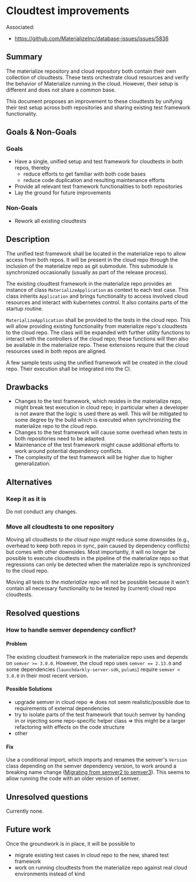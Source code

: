 # Cloudtest improvements

Associated:
* https://github.com/MaterializeInc/database-issues/issues/5836

## Summary

The materialize repository and cloud repository both contain their own collection of cloudtests. These tests orchestrate
cloud resources and verify the behavior of Materialize running in the cloud. However, their setup is different and does
not share a common base.

This document proposes an improvement to these cloudtests by unifying their test setup across both repositories and
sharing existing test framework functionality.

## Goals & Non-Goals

### Goals
* Have a single, unified setup and test framework for cloudtests in both repos, thereby
  * reduce efforts to get familiar with both code bases
  * reduce code duplication and resulting maintenance efforts
* Provide all relevant test framework functionalities to both repositories
* Lay the ground for future improvements

### Non-Goals
* Rework all existing cloudtests

## Description

The unified test framework shall be located in the materialize repo to allow access from both repos. It will be present
in the cloud repo through the inclusion of the materialize repo as git submodule. This submodule is synchronized
occasionally (usually as part of the release process).

The existing cloudtest framework in the materialize repo provides an instance of class `MaterializeApplication` as
context to each test case. This class inherits `Application` and brings functionality to access involved cloud
resources and interact with kubernetes control. It also contains parts of the startup routine.

`MaterializeApplication` shall be provided to the tests in the cloud repo. This will allow providing existing
functionality from materialize repo's cloudtests to the cloud repo. The class will be expanded with further utility
functions to interact with the controllers of the cloud repo; these functions will then also be available in the
materialize repo. These extensions require that the cloud resources used in both repos are aligned.

A few sample tests using the unified framework will be created in the cloud repo. Their execution shall be integrated
into the CI.

## Drawbacks

* Changes to the test framework, which resides in the materialize repo, might break test execution in cloud repo; in
particular when a developer is not aware that the logic is used there as well. This will be mitigated to some degree
by the build which is executed when synchronizing the materialize repo to the cloud repo.
* Changes to the test framework will cause some overhead when tests in both repositories need to be adapted.
* Maintenance of the test framework might cause additional efforts to work around potential dependency conflicts.
* The complexity of the test framework will be higher due to higher generalization.

## Alternatives

### Keep it as it is

Do not conduct any changes.

### Move all cloudtests to one repository

Moving all cloudtests *to the cloud repo* might reduce some downsides (e.g., overhead to keep both repos in sync,
pain caused by dependency conflicts) but comes with other downsides. Most importantly, it will no longer be possible to
execute cloudtests in the pipeline of the materialize repo so that regressions can only be detected when the materialize
repo is synchronized to the cloud repo.

Moving all tests *to the materialize repo* will not be possible because it won't contain all necessary functionality to
be tested by (current) cloud repo cloudtests.

## Resolved questions

### How to handle semver dependency conflict?

#### Problem
The existing cloudtest framework in the materialize repo uses and depends on `semver >= 3.0.0`. However, the cloud repo
uses `semver == 2.13.0` and some dependencies (`launchdarkly-server-sdk`, `pulumi`) require `semver < 3.0.0` in their
most recent version.

#### Possible Solutions

* upgrade semver in cloud repo => does not seem realistic/possible due to requirements of external dependencies
* try to isolate parts of the test framework that touch semver by handing in or injecting some repo-specific helper
class => this might be a larger refactoring with effects on the code structure
* other

#### Fix

Use a conditional import, which imports and renames the semver's `Version` class depending on the semver dependency
version, to work around a breaking name change
([Migrating from semver2 to semver3](https://python-semver.readthedocs.io/en/latest/migration/migratetosemver3.html)).
This seems to allow running the code with an older version of semver.

## Unresolved questions

Currently none.

## Future work

Once the groundwork is in place, it will be possible to
* migrate existing test cases in cloud repo to the new, shared test framework
* work on running cloudtests from the materialize repo against real cloud environments instead of kind

